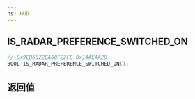 ```yaml
---
ns: HUD
---
```

## IS_RADAR_PREFERENCE_SWITCHED_ON

```c
// 0x9EB6522EA68F22FE 0x14AEAA28
BOOL IS_RADAR_PREFERENCE_SWITCHED_ON();
```


## 返回值

